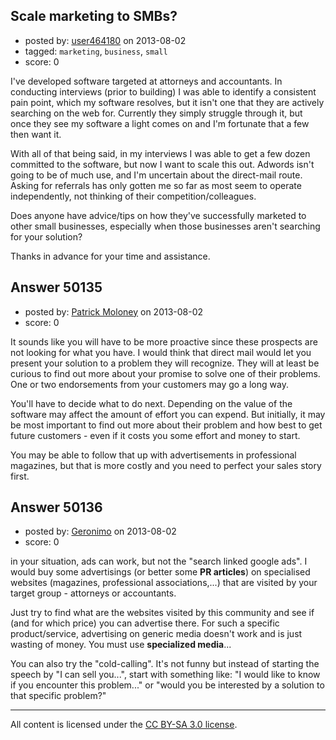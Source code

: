 ## Scale marketing to SMBs?

- posted by: [user464180](https://stackexchange.com/users/-1/19047-user464180) on 2013-08-02
- tagged: `marketing`, `business`, `small`
- score: 0

I've developed software targeted at attorneys and accountants.  In conducting interviews (prior to building) I was able to identify a consistent pain point, which my software resolves, but it isn't one that they are actively searching on the web for.  Currently they simply struggle through it, but once they see my software a light comes on and I'm fortunate that a few then want it.

With all of that being said, in my interviews I was able to get a few dozen committed to the software, but now I want to scale this out.  Adwords isn't going to be of much use, and I'm uncertain about the direct-mail route.  Asking for referrals has only gotten me so far as most seem to operate independently, not thinking of their competition/colleagues.

Does anyone have advice/tips on how they've successfully marketed to other small businesses, especially when those businesses aren't searching for your solution?

Thanks in advance for your time and assistance.


## Answer 50135

- posted by: [Patrick Moloney](https://stackexchange.com/users/-1/10371-patrick-moloney) on 2013-08-02
- score: 0

It sounds like you will have to be more proactive since these prospects are not looking for what you have.  I would think that direct mail would let you present your solution to a problem they will recognize. They will at least be curious to find out more about your promise to solve one of their problems.  One or two endorsements from your customers may go a long way.

You'll have to decide what to do next. Depending on the value of the software may affect the amount of effort you can expend. But initially, it may be most important to find out more about their problem and how best to get future customers - even if it costs you some effort and money to start.

You may be able to follow that up with advertisements in professional magazines, but that is more costly and you need to perfect your sales story first.



## Answer 50136

- posted by: [Geronimo](https://stackexchange.com/users/-1/27271-geronimo) on 2013-08-02
- score: 0

in your situation, ads can work, but not the "search linked google ads". I would buy some advertisings (or better some **PR articles**) on specialised websites (magazines, professional associations,...) that are visited by your target group - attorneys or accountants. 

Just try to find what are the websites visited by this community and see if (and for which price) you can advertise there. For such a specific product/service, advertising on generic media doesn't work and is just wasting of money. You must use **specialized media**...

You can also try the "cold-calling". It's not funny but instead of starting the speech by "I can sell you...", start with something like: "I would like to know if you encounter this problem..." or "would you be interested by a solution to that specific problem?"

 



---

All content is licensed under the [CC BY-SA 3.0 license](https://creativecommons.org/licenses/by-sa/3.0/).
